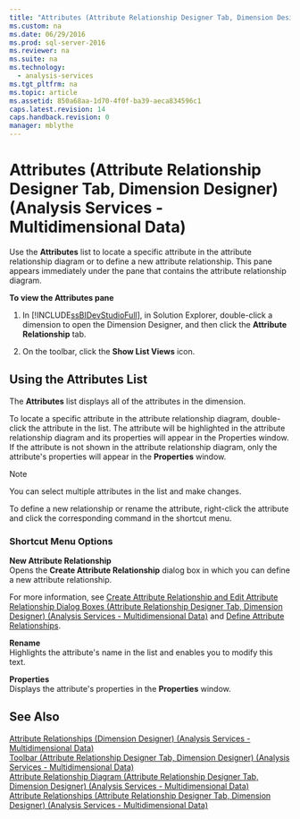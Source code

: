 ```yaml
---
title: "Attributes (Attribute Relationship Designer Tab, Dimension Designer) (Analysis Services - Multidimensional Data)"
ms.custom: na
ms.date: 06/29/2016
ms.prod: sql-server-2016
ms.reviewer: na
ms.suite: na
ms.technology: 
  - analysis-services
ms.tgt_pltfrm: na
ms.topic: article
ms.assetid: 850a68aa-1d70-4f0f-ba39-aeca834596c1
caps.latest.revision: 14
caps.handback.revision: 0
manager: mblythe
---
```

# Attributes (Attribute Relationship Designer Tab, Dimension Designer) (Analysis Services - Multidimensional Data)
Use the **Attributes** list to locate a specific attribute in the attribute relationship diagram or to define a new attribute relationship. This pane appears immediately under the pane that contains the attribute relationship diagram.  
  
 **To view the Attributes pane**  
  
1.  In [!INCLUDE[ssBIDevStudioFull](../../Topics/TopicNameContainA/tokens/ssBIDevStudioFull_md.md)], in Solution Explorer, double-click a dimension to open the Dimension Designer, and then click the **Attribute Relationship** tab.  
  
2.  On the toolbar, click the **Show List Views** icon.  
  
## Using the Attributes List  
 The **Attributes** list displays all of the attributes in the dimension.  
  
 To locate a specific attribute in the attribute relationship diagram, double-click the attribute in the list. The attribute will be highlighted in the attribute relationship diagram and its properties will appear in the Properties window. If the attribute is not shown in the attribute relationship diagram, only the attribute's properties will appear in the **Properties** window.  
  
> [!NOTE]  
>  You can select multiple attributes in the list and make changes.  
  
 To define a new relationship or rename the attribute, right-click the attribute and click the corresponding command in the shortcut menu.  
  
### Shortcut Menu Options  
 **New Attribute Relationship**  
 Opens the **Create Attribute Relationship** dialog box in which you can define a new attribute relationship.  
  
 For more information, see [Create Attribute Relationship and Edit Attribute Relationship Dialog Boxes (Attribute Relationship Designer Tab, Dimension Designer) (Analysis Services - Multidimensional Data)](../../Topics/TopicNameNotContainA/Create-Attribute-Relationship-and-Edit-Attribute-Relationship-Dialog-Boxes--Attribute-Relationship-Designer-Tab--Dimension-Designer---Analysis-Services---Multidimensional-Data-.md) and [Define Attribute Relationships](../../Topics/TopicNameNotContainA/Define-Attribute-Relationships.md).  
  
 **Rename**  
 Highlights the attribute's name in the list and enables you to modify this text.  
  
 **Properties**  
 Displays the attribute's properties in the **Properties** window.  
  
## See Also  
 [Attribute Relationships (Dimension Designer) (Analysis Services - Multidimensional Data)](../../Topics/TopicNameNotContainA/Attribute-Relationships--Dimension-Designer---Analysis-Services---Multidimensional-Data-.md)   
 [Toolbar (Attribute Relationship Designer Tab, Dimension Designer) (Analysis Services - Multidimensional Data)](../../Topics/TopicNameNotContainA/Toolbar--Attribute-Relationship-Designer-Tab--Dimension-Designer---Analysis-Services---Multidimensional-Data-.md)   
 [Attribute Relationship Diagram (Attribute Relationship Designer Tab, Dimension Designer) (Analysis Services - Multidimensional Data)](../../Topics/TopicNameNotContainA/Attribute-Relationship-Diagram--Attribute-Relationship-Designer-Tab--Dimension-Designer---Analysis-Services---Multidimensional-Data-.md)   
 [Attribute Relationships (Attribute Relationship Designer Tab, Dimension Designer) (Analysis Services - Multidimensional Data)](../../Topics/TopicNameNotContainA/Attribute-Relationships--Attribute-Relationship-Designer-Tab--Dimension-Designer---Analysis-Services---Multidimensional-Data-.md)